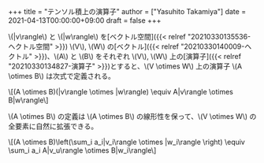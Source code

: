 +++
title = "テンソル積上の演算子"
author = ["Yasuhito Takamiya"]
date = 2021-04-13T00:00:00+09:00
draft = false
+++

\\(|v\rangle\\) と \\(|w\rangle\\) を[ベクトル空間]({{< relref "20210330135536-ヘクトル空間" >}}) \\(V\\), \\(W\\) の[ベクトル]({{< relref "20210330140009-ヘクトル" >}})、\\(A\\) と \\(B\\) をそれぞれ \\(V\\), \\(W\\) 上の[演算子]({{< relref "20210330134827-演算子" >}})とすると、\\(V \otimes W\\) 上の演算子 \\(A \otimes B\\) は次式で定義される。

\\[(A \otimes B)(|v\rangle \otimes |w\rangle) \equiv A|v\rangle \otimes B|w\rangle\\]

\\(A \otimes B\\) の定義は \\(A \otimes B\\) の線形性を保って、\\(V \otimes W\\) の全要素に自然に拡張できる。

\\[(A \otimes B)\left(\sum\_i a\_i|v\_i\rangle \otimes |w\_i\rangle \right) \equiv \sum\_i a\_i A|v\_u\rangle \otimes B|w\_i\rangle\\]
